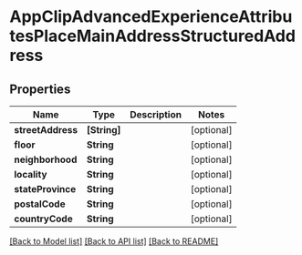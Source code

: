 # AppClipAdvancedExperienceAttributesPlaceMainAddressStructuredAddress

## Properties
Name | Type | Description | Notes
------------ | ------------- | ------------- | -------------
**streetAddress** | **[String]** |  | [optional] 
**floor** | **String** |  | [optional] 
**neighborhood** | **String** |  | [optional] 
**locality** | **String** |  | [optional] 
**stateProvince** | **String** |  | [optional] 
**postalCode** | **String** |  | [optional] 
**countryCode** | **String** |  | [optional] 

[[Back to Model list]](../README.md#documentation-for-models) [[Back to API list]](../README.md#documentation-for-api-endpoints) [[Back to README]](../README.md)


